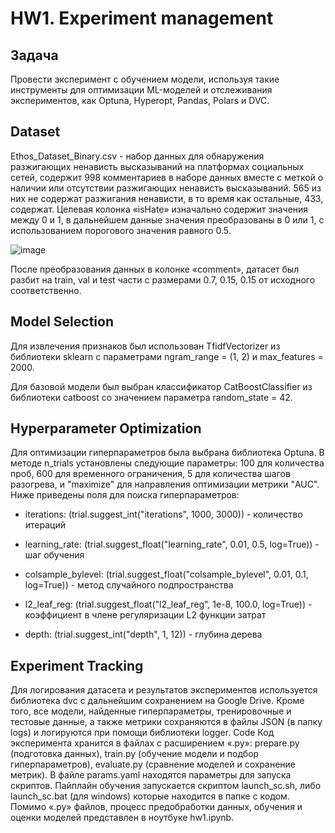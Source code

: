 # HW1. Experiment management
## Задача
Провести эксперимент с обучением модели, используя такие инструменты для оптимизации ML-моделей и отслеживания экспериментов, как Optuna, Hyperopt, Pandas, Polars и DVC.

## Dataset
Ethos_Dataset_Binary.csv - набор данных для обнаружения разжигающих ненависть высказываний на платформах социальных сетей, содержит 998 комментариев в наборе данных вместе с меткой о наличии или отсутствии разжигающих ненависть высказываний. 565 из них не содержат разжигания ненависти, в то время как остальные, 433, содержат.
Целевая колонка «isHate» изначально содержит значения между 0 и 1, в дальнейшем данные значения преобразованы в 0 или 1, с использованием порогового значения равного 0.5.

![image](https://github.com/kikikita/conv_AI_app_dev/assets/110126453/df41da13-04bf-43f0-aad4-3a031e13bdf8)

После преобразования данных в колонке «comment», датасет был разбит на train, val и test части с размерами 0.7, 0.15, 0.15 от исходного соответственно.

## Model Selection

Для извлечения признаков был использован TfidfVectorizer из библиотеки sklearn с параметрами ngram_range = (1, 2) и max_features = 2000.

Для базовой модели был выбран классификатор CatBoostClassifier из библиотеки catboost со значением параметра random_state = 42.
 
## Hyperparameter Optimization
Для оптимизации гиперпараметров была выбрана библиотека Optuna. В методе n_trials установлены следующие параметры: 100 для количества проб, 600 для временного ограничения, 5 для количества шагов разогрева, и "maximize" для направления оптимизации метрики "AUC".
Ниже приведены поля для поиска гиперпараметров:
- iterations: (trial.suggest_int("iterations", 1000, 3000)) - количество итераций

- learning_rate: (trial.suggest_float("learning_rate", 0.01, 0.5, log=True)) - шаг обучения

- colsample_bylevel: (trial.suggest_float("colsample_bylevel", 0.01, 0.1, log=True)) - метод случайного подпространства

- l2_leaf_reg: (trial.suggest_float("l2_leaf_reg", 1e-8, 100.0, log=True)) - коэффициент в члене регуляризации L2 функции затрат

- depth: (trial.suggest_int("depth", 1, 12)) - глубина дерева

## Experiment Tracking
Для логирования датасета и результатов экспериментов используется библиотека dvc с дальнейшим сохранением на Google Drive. Кроме того, все модели, найденные гиперпараметры, тренировочные и тестовые данные, а также метрики сохраняются в файлы JSON (в папку logs) и логируются при помощи библиотеки logger.
Code
Код эксперимента хранится в файлах с расширением «.py»: prepare.py (подготовка данных), train.py (обучение модели и подбор гиперпараметров), evaluate.py (сравнение моделей и сохранение метрик). В файле params.yaml находятся параметры для запуска скриптов. 
Пайплайн обучения запускается скриптом launch_sc.sh, либо launch_sc.bat (для windows) которые находится в папке с кодом.
Помимо «.py» файлов, процесс предобработки данных, обучения и оценки моделей представлен в ноутбуке hw1.ipynb.
